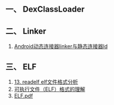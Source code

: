 ## 一、 DexClassLoader


## 二、 Linker

1. [Android动态连接器linker与静态连接器ld](http://www.chongchonggou.com/g_481945861.html)


## 三、 ELF
1. [13. readelf elf文件格式分析](http://linuxtools-rst.readthedocs.io/zh_CN/latest/tool/readelf.html)
2. [可执行文件（ELF）格式的理解](http://www.cnblogs.com/xmphoenix/archive/2011/10/23/2221879.html)
3. [ELF.pdf](http://staff.ustc.edu.cn/~sycheng/ssat/exp_crack/ELF.pdf)
